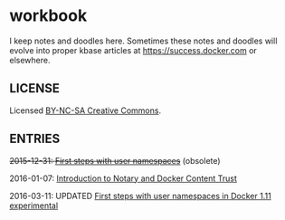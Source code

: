 # workbook
I keep notes and doodles here.  Sometimes these notes and doodles will evolve into proper kbase articles at https://success.docker.com or elsewhere.

LICENSE
-------------

Licensed [BY-NC-SA Creative Commons](http://creativecommons.org/licenses/by-nc-sa/4.0/).

ENTRIES
-------------

~~2015-12-31: [First steps with user namespaces](usernamespace-1.10exp.md)~~ (obsolete)

2016-01-07: [Introduction to Notary and Docker Content Trust](notary-0.md)

2016-03-11: UPDATED [First steps with user namespaces in Docker 1.11 experimental](usernamespace-0.md)
